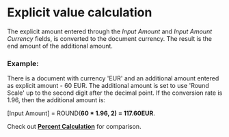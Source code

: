 # Explicit value calculation

The explicit amount entered through the *Input Amount* and *Input Amount Currency* fields, is converted to the document currency. The result is the end amount of the additional amount.

### Example:

There is a document with currency 'EUR' and an additional amount entered as explicit amount - 60 EUR. The additional amount is set to use 'Round Scale' up to the second digit after the decimal point. If the conversion rate is 1.96, then the additional amount is:

[Input Amount] = ROUND(**60 * 1.96, 2) = 117.60EUR**.

Check out **[Percent Calculation](https://docs.erp.net/tech/advanced/document-amounts/amounts-calculation/percent-calculation.html)** for comparison.
